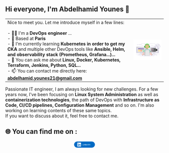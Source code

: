 ## Hi everyone, I'm Abdelhamid Younes 👋
|                                                                                                                                                   |                          |
| ------------------------------------------------------------------------------------------------------------------------------------------------------------- | --------------------------------------- |
| Nice to meet you. Let me introduce myself in a few lines:<br><br> - 👨‍🔧 I'm a **DevOps engineer** ...<br> - 📍 Based at **Paris**<br> - 🌱 I’m currently learning **Kubernetes in order to get my CKA** and multiple other DevOps tools like **Ansible, Helm, and observability stack (Prometheus, Grafana...)...**<br> - 💬 You can ask me about **Linux, Docker, Kubernetes, Terraform, Jenkins, Python, SQL...**<br> - 📫 You can contact me directly here:<br> **abdelhamid.younes21@gmail.com** | ![Image](https://github.com/Abdelhamid-Younes/Abdelhamid-Younes/blob/main/images/coding.gif) |


Passionate IT engineer, I am always looking for new challenges.
For a few years now, I've been focusing on **Linux System Administration** as well as **containerization technologies**, the path of DevOps with **Infrastructure as Code, CI/CD pipelines, Configuration Management** and so on. I'm also working on learning contents of these same topics.  
If you want to discuss about it, feel free to contact me.
## 🌐 You can find me on :
<p align="center">
  <a href="https://www.linkedin.com/in/abdelhamid-younes-83981649/" target="_blank"><img alt="Mohamed Diaby LinkedIn profile" src="https://github.com/MozkaGit/MozkaGit/blob/main/images/linkedin-button.png" width="13%"></a>
</p>
